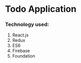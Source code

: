 <h1>Todo Application</h1>
<h3>Technology used:</h3>
<ol>
<li>React.js</li>
<li>Redux</li>
<li>ES6</li>
<li>Firebase</li>
<li>Foundation</li>
</ol>
